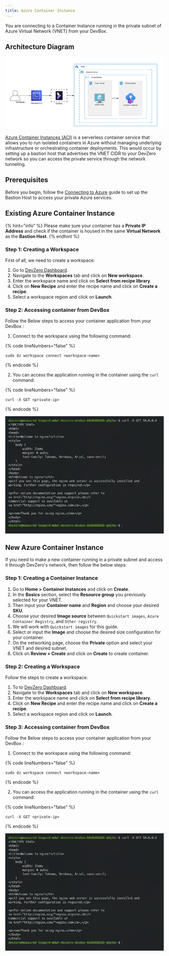 ```yaml
---
title: Azure Container Instance
---
```

You are connecting to a Container Instance running in the private subnet of Azure Virtual Network (VNET) from your DevBox.

## Architecture Diagram

![Azure Container Instance Architecture](../../../.gitbook/assets/azure-container-architecture.png)

<!-- markdown-link-check-disable-next-line -->
[Azure Container Instances (ACI)](https://azure.microsoft.com/en-us/products/container-instances) is a serverless container service that allows you to run isolated containers in Azure without managing underlying infrastructure or orchestrating container deployments. This would occur by setting up a bastion host that advertises the VNET CIDR to your DevZero network so you can access the private service through the network tunneling.

## Prerequisites

Before you begin, follow the [Connecting to Azure](../../existing-network/connecting-to-azure.md) guide to set up the Bastion Host to access your private Azure services.

## Existing Azure Container Instance

{% hint="info" %}
Please make sure your container has a **Private IP Address** and check if the container is housed in the same **Virtual Network** as the **Bastion Host**.
{% endhint %}

### Step 1: Creating a Workspace

First of all, we need to create a workspace:

1. Go to [DevZero Dashboard](https://www.devzero.io/dashboard).
2. Navigate to the **Workspaces** tab and click on **New workspace**.
3. Enter the workspace name and click on **Select from recipe library**.
4. Click on **New Recipe** and enter the recipe name and click on **Create a recipe**.
5. Select a workspace region and click on **Launch**.

### Step 2: Accessing container from DevBox

Follow the Below steps to access your container application from your DevBox :

1. Connect to the workspace using the following command:

{% code lineNumbers="false" %}
```
sudo dz workspace connect <workspace-name>
```
{% endcode %}

2. You can access the application running in the container using the `curl` command:

{% code lineNumbers="false" %}
```
curl -X GET <private-ip>
```
{% endcode %}

![Azure Container Access](../../../.gitbook/assets/azure-container-access.png)

## New Azure Container Instance

If you need to make a new container running in a private subnet and access it through DevZero's network, then follow the below steps:

### Step 1: Creating a Container Instance

1. Go to **Home > Container Instances** and click on **Create**.
2. In the **Basics** section, select the **Resource group** you previously selected for your VNET.
3. Then input your **Container name** and **Region** and choose your desired **SKU**.
4. Choose your desired **Image source** between `Quickstart images`, `Azure Container Registry`, and `Other registry`.
5. We will work with `Quickstart images` for this guide.
6. Select or input the **Image** and choose the desired size configuration for your container.
7. On the networking page, choose the **Private** option and select your VNET and desired subnet.
7. Click on **Review + Create** and click on **Create** to create container.

### Step 2: Creating a Workspace

Follow the steps to create a workspace:

1. To to [DevZero Dashboard](https://www.devzero.io/dashboard).
2. Navigate to the **Workspaces** tab and click on **New workspace**.
3. Enter the workspace name and click on **Select from recipe library**.
4. Click on **New Recipe** and enter the recipe name and click on **Create a recipe**.
5. Select a workspace region and click on **Launch**.

### Step 3: Accessing container from DevBox

Follow the Below steps to access your container application from your DevBox :

1. Connect to the workspace using the following command:

{% code lineNumbers="false" %}
```
sudo dz workspace connect <workspace-name>
```
{% endcode %}

2. You can access the application running in the container using the `curl` command:

{% code lineNumbers="false" %}
```
curl -X GET <private-ip>
```
{% endcode %}

![Azure Container Access](../../../.gitbook/assets/azure-container-access.png)
